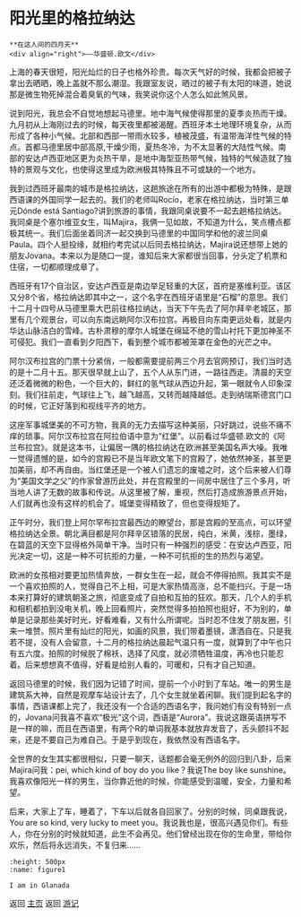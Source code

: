 # 阳光里的格拉纳达

```{tip} 
**在这人间的四月天**
<div align="right">——华盛顿.欧文</div>
```

上海的春天很短，阳光灿烂的日子也格外珍贵。每次天气好的时候，我都会把被子拿出去晒晒，晚上盖就不那么潮湿。我跟室友说，晒过的被子有太阳的味道，她说那是微生物死掉混合着臭氧的气味，我笑说你这个人怎么如此煞风景。

说到阳光，我总会不自觉地想起马德里。地中海气候使得那里的夏季炎热而干燥。九月初从上海刚过去的时候，每天夜里都被渴醒。西班牙本土地理环境复杂，从而形成了各种小气候。北部和西部一带雨水较多，植被茂盛，有温带海洋性气候的特点。首都马德里居中部高原,干燥少雨，夏热冬冷，为不太显著的大陆性气候。南部的安达卢西亚地区更为炎热干旱，是地中海型亚热带气候，独特的气候造就了独特的景观与文化，也使得这里成为欧洲极其特殊且不可或缺的一个地方。

我到过西班牙最南的城市是格拉纳达，这趟旅途在所有的出游中都极为特殊，是跟西语课的外国同学一起去的。我们的老师叫Rocío，老家在格拉纳达，当时第三单元Dónde está Santiago?讲到旅游的事情，我跟同桌说要不一起去趟格拉纳达。我同桌是个塞尔维亚女生，叫Majira，我俩一见如故，不知道为什么，笑点槽点都极其统一。我们后面坐着同济一起交换到马德里的中国同学和他的波兰同桌Paula。四个人挺投缘，就相约考完试以后同去格拉纳达，Majira说还想带上她的朋友Jovana。本来以为是随口一提，谁知后来大家都很当回事，分头定了机票和住宿，一切都顺理成章了。

西班牙有17个自治区，安达卢西亚是南边举足轻重的大区，首府是塞维利亚。该区又分8个省，格拉纳达即其中之一，这个名字在西班牙语里是“石榴”的意思。我们十二月十四号从马德里乘大巴前往格拉纳达，当天下午先去了阿尔拜辛老城区，那里有几个观景台，可以向东南远眺阿尔汉布拉宫。再极目向东南更远处看，就是内华达山脉洁白的雪峰。古朴肃穆的摩尔人城堡在绵延不绝的雪山衬托下更加神圣不可侵犯。我们一直看到夕阳西下，看到整个城市都被笼罩在金色的光芒之中。

阿尔汉布拉宫的门票十分紧俏，一般都需要提前两三个月去官网预订，我们当时选的是十二月十五。那天很早就上山了，五个人从东门进，一路往西走。清晨的天空还泛着微微的粉色，一个巨大的，鲜红的氢气球从西边升起，第一眼就令人印象深刻。我们往前走，气球往上飞，越飞越高，又转而越降越低。走到纳瑞斯德宫门口的时候，它正好落到和视线平齐的地方。

这座军事城堡美的不可方物，我真的无力去描写这种美丽，只好跳过，说些不痛不痒的琐事。阿尔汉布拉宫在阿拉伯语中意为“红堡”。以前看过华盛顿.欧文的《阿兰布拉宫》。就是这本书，让偏居一隅的格拉纳达在欧洲甚至美国名声大噪。我唯一觉得遗憾的是，如今的宫殿已不是当年欧文笔下的宫殿了，她依然神圣，甚至更加美丽，却不再自由。当红堡还是一个被人们遗忘的废墟之时，这个后来被人们尊为“美国文学之父”的作家曾游历此处，并在宫殿里的一间房中居住了三个多月，听当地人讲了无数的故事和传说。从这里被了解，重视，然后打造成旅游景点开始，人们就再也没有这样的机会了。城堡变得精致了，但也变得规矩了。

正午时分，我们登上阿尔罕布拉宫最西边的瞭望台，那是宫殿的至高点，可以环望格拉纳达全景。朝北满目都是阿尔拜辛区错落的民居，纯白，米黄，浅棕，墨绿，在碧蓝的天空下显得格外简单干净。当时只有一种强烈的感受：在安达卢西亚，阳光决定一切，这是一种不可抗拒的力量，一种不可抗拒的生的热烈与渴望。

欧洲的女孩相对要更加热情奔放，一群女生在一起，就会不停得拍照。我其实不是一个喜欢拍照的人，觉得自己不上相，可是大家热情高涨，总不能扫兴。于是一场本来打算好的建筑朝圣之旅，彻底变成了自拍和互拍的狂欢。那天，几个人的手机和相机都拍到没电关机，晚上回看照片，突然觉得多拍拍照也挺好，不为别的，单单是记录那些美好时光，好看难看，又有什么所谓呢。当时忍不住发了朋友圈，引来一堆赞。照片里有灿烂的阳光，如画的风景，我们带着墨镜，潇洒自在。只是我若不提，没有人会留意，十二月的格拉纳达晨起气温只有一度，就算到了中午也只有五六度。拍照的时候脱了棉袄，选择了风度，就必须牺牲温度，再冷也只能忍着。后来想想真不值得，好看是给别人看的，可暖和，只有才自己知道。

返回马德里的时候，我们因为记错了时间，提前一个小时到了车站。唯一的男生是建筑系大神，自然是观摩车站设计去了，几个女生就坐着闲聊。我们提到起名字的事情，西语课都上完了，我还没有一个合适的西语名字，我问她们有没有特别一点的，Jovana问我喜不喜欢“极光”这个词，西语是“Aurora”。我说这跟英语拼写不是一样的嘛，而且在西语里，有两个R的单词我基本就放弃发音了，舌头颤抖不起来，还是不要自己为难自己。于是乎到现在，我依然没有西语名字。

全世界的女生其实都很相似，只要一聊天，话题都会毫无例外的回归到八卦，后来Majira问我：pei, which kind of boy do you like？我说The boy like sunshine。我喜欢像阳光一样的男生，当你靠近他的时候，你能感受到温暖，安全，力量和希望。

后来，大家上了车，睡着了，下车以后就各自回家了。分别的时候，同桌跟我说，You are so kind, very lucky to meet you。我说我也是，很高兴遇见你们。有些人，你在分别的时候就知道，此生不会再见。他们曾经出现在你的生命里，带给你欢乐，然后将永远消失，不复归来……


```{figure} ./20190324-yangguang-1.jpg
:height: 500px
:name: figure1

I am in Glanada
```


返回 [主页](../../../intro.md)
返回 [游记](../../../posts/travelsall.md)